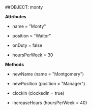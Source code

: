 ##OBJECT: monty

**Attributes**

+ name = "Monty"

+ position = "Waitor"

+ onDuty = false

+ hoursPerWeek = 30


**Methods**

+ newName (name = "Montgomery")

+ newPosition (position = "Manager")

+ clockIn (clockedIn = true)

+ increaseHours (hoursPerWeek = 40)
